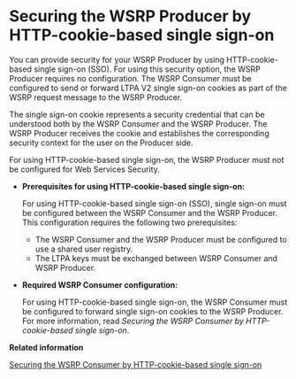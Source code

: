 # Securing the WSRP Producer by HTTP-cookie-based single sign-on

You can provide security for your WSRP Producer by using HTTP-cookie-based single sign-on \(SSO\). For using this security option, the WSRP Producer requires no configuration. The WSRP Consumer must be configured to send or forward LTPA V2 single sign-on cookies as part of the WSRP request message to the WSRP Producer.

The single sign-on cookie represents a security credential that can be understood both by the WSRP Consumer and the WSRP Producer. The WSRP Producer receives the cookie and establishes the corresponding security context for the user on the Producer side.

For using HTTP-cookie-based single sign-on, the WSRP Producer must not be configured for Web Services Security.

-   **Prerequisites for using HTTP-cookie-based single sign-on:**

    For using HTTP-cookie-based single sign-on \(SSO\), single sign-on must be configured between the WSRP Consumer and the WSRP Producer. This configuration requires the following two prerequisites:

    -   The WSRP Consumer and the WSRP Producer must be configured to use a shared user registry.
    -   The LTPA keys must be exchanged between WSRP Consumer and WSRP Producer.
-   **Required WSRP Consumer configuration:**

    For using HTTP-cookie-based single sign-on, the WSRP Consumer must be configured to forward single sign-on cookies to the WSRP Producer. For more information, read *Securing the WSRP Consumer by HTTP-cookie-based single sign-on*.



**Related information**  


[Securing the WSRP Consumer by HTTP-cookie-based single sign-on](../admin-system/wsrpt_cons_sec_ws_http_cb_sso.md)

